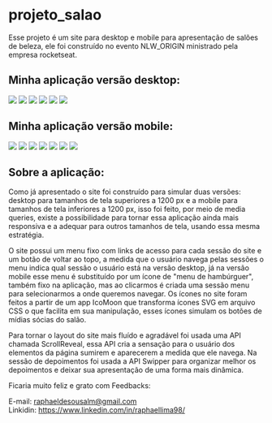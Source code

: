 # projeto_salao
Esse projeto é um site para desktop e mobile para apresentação de salões de beleza, ele foi construído no evento NLW_ORIGIN ministrado pela empresa rocketseat.

## Minha aplicação versão desktop:

<img src="./assets/screenshots/Home_d.PNG" >
<img src="./assets/screenshots/Sobre_nos_d.PNG" >
<img src="./assets/screenshots/servicos_d.PNG" >
<img src="./assets/screenshots/depoimentos_d.PNG" >
<img src="./assets/screenshots/contato_d.PNG" >
<img src="./assets/screenshots/footer_d.PNG" >

## Minha aplicação versão mobile:

<img src="./assets/screenshots/home_m.PNG" >
<img src="./assets/screenshots/menu_m.PNG" >
<img src="./assets/screenshots/sobre_nos_m.PNG" >
<img src="./assets/screenshots/servicos_m.PNG" >
<img src="./assets/screenshots/depoimentos_m.PNG" >
<img src="./assets/screenshots/contato_m.PNG" >
<img src="./assets/screenshots/footer_m.PNG" >

## Sobre a aplicação:

Como já apresentado o site foi construído para simular duas versões: desktop para tamanhos de tela superiores a 1200 px e a mobile para tamanhos 
de tela inferiores a 1200 px, isso foi feito, por meio de media queries, existe a possibilidade para tornar essa aplicação ainda mais responsiva e 
a adequar para outros tamanhos de tela, usando essa mesma estratégia.

O site possui um menu fixo com links de acesso para cada sessão do site e um botão de voltar ao topo, a medida que o usuário navega pelas sessões 
o menu indica qual sessão o usuário está na versão desktop, já na versão mobile esse menu é substituído por um ícone de "menu de hambúrguer", 
também fixo na aplicação, mas ao clicarmos é criada uma sessão menu para selecionarmos a onde queremos navegar. Os ícones no site foram feitos a partir 
de um app IcoMoon que transforma ícones SVG em arquivo CSS o que facilita em sua manipulação, esses ícones simulam os botões de mídias sócias do salão.

Para tornar o layout do site mais fluído e agradável foi usada uma API chamada ScrollReveal, essa API cria a sensação para o usuário dos elementos da página sumirem 
e aparecerem a medida que ele navega. Na sessão de depoimentos foi usada a API Swipper para organizar melhor os depoimentos e deixar sua apresentação de uma forma mais 
dinâmica.

Ficaria muito feliz e grato com Feedbacks:

E-mail: raphaeldesousalm@gmail.com <br>
Linkidin: https://www.linkedin.com/in/raphaellima98/
